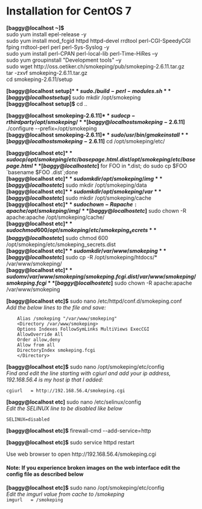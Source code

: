# Installation for CentOS 7
**[baggy@localhost ~]$**  
    sudo yum install epel-release -y  
    sudo yum install mod_fcgid httpd httpd-devel rrdtool perl-CGI-SpeedyCGI fping rrdtool-perl perl perl-Sys-Syslog -y  
    sudo yum install perl-CPAN perl-local-lib perl-Time-HiRes –y  
    sudo yum groupinstall "Development tools" –y  
    sudo wget http\://oss\.oetiker\.ch/smokeping/pub/smokeping-2.6.11.tar.gz  
    tar -zxvf smokeping-2.6.11.tar.gz  
    cd smokeping-2.6.11/setup  

**[baggy@localhost setup]$** sudo ./build-perl-modules.sh  
**[baggy@localhost setup]$** sudo mkdir /opt/smokeping  
**[baggy@localhost setup]$** cd ..  

**[baggy@localhost smokeping-2.6.11]$** sudo cp -r thirdparty /opt/smokeping/  
**[baggy@localhost smokeping-2.6.11]$** ./configure --prefix=/opt/smokeping  
**[baggy@localhost smokeping-2.6.11]$** sudo /usr/bin/gmake install  
**[baggy@localhost smokeping-2.6.11]$** cd /opt/smokeping/etc/  

**[baggy@localhost etc]$** sudo cp /opt/smokeping/etc/basepage.html.dist /opt/smokeping/etc/basepage.html  
**[baggy@localhost etc]$** for FOO in \*.dist; do sudo cp \$FOO \`basename \$FOO .dist\`\;done  
**[baggy@localhost etc]$** sudo mkdir /opt/smokeping/img  
**[baggy@localhost etc]$** sudo mkdir /opt/smokeping/data  
**[baggy@localhost etc]$** sudo mkdir /opt/smokeping/var  
**[baggy@localhost etc]$** sudo mkdir /opt/smokeping/cache  
**[baggy@localhost etc]$** sudo chown -R apache:apache /opt/smokeping/img/  
**[baggy@localhost etc]$** sudo chown -R apache:apache /opt/smokeping/cache/  
**[baggy@localhost etc]$** sudo chmod 600 /opt/smokeping/etc/smokeping_secrets  
**[baggy@localhost etc]$** sudo chmod 600 /opt/smokeping/etc/smokeping_secrets.dist  
**[baggy@localhost etc]$** sudo mkdir /var/www/smokeping  
**[baggy@localhost etc]$** sudo cp -R /opt/smokeping/htdocs/\* /var/www/smokeping/  
**[baggy@localhost etc]$** sudo mv /var/www/smokeping/smokeping.fcgi.dist /var/www/smokeping/smokeping.fcgi  
**[baggy@localhost etc]$** sudo chown -R apache:apache /var/www/smokeping  

**[baggy@localhost etc]$** sudo nano /etc/httpd/conf.d/smokeping.conf  
*Add the below lines to the file and save:*
```
    Alias /smokeping "/var/www/smokeping"
    <Directory /var/www/smokeping>
    Options Indexes FollowSymLinks MultiViews ExecCGI
    AllowOverride All
    Order allow,deny
    Allow from all
    DirectoryIndex smokeping.fcgi
    </Directory>
```
**[baggy@localhost etc]$** sudo nano /opt/smokeping/etc/config  
*Find and edit the line starting with cgiurl and add your ip address, 192.168.56.4 is my host ip that I added:*
```
cgiurl   = http://192.168.56.4/smokeping.cgi
```
**[baggy@localhost etc]** sudo nano /etc/selinux/config  
*Edit the SELINUX line to be disabled like below*
```
SELINUX=disabled
```
**[baggy@localhost etc]$** firewall-cmd --add-service=http

**[baggy@localhost etc]$** sudo service httpd restart

Use web browser to open http\://192.168.56.4/smokeping.cgi

#### Note: If you experience broken images on the web interface edit the config file as described below  
**[baggy@localhost etc]$** sudo nano  /opt/smokeping/etc/config  
*Edit the imgurl value from cache to /smokeping*  
```imgurl   = /smokeping```
